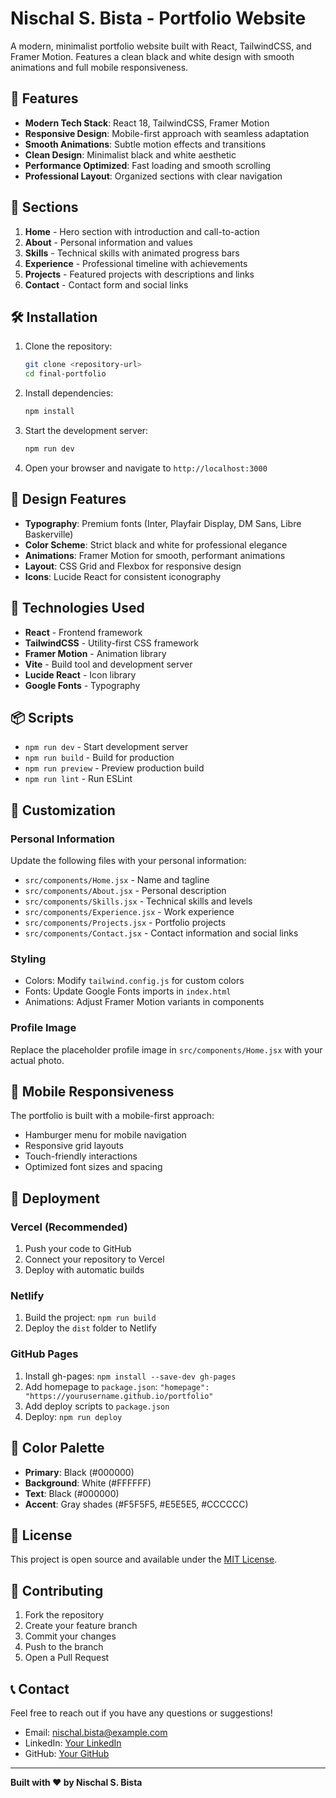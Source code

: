 # Nischal S. Bista - Portfolio Website

A modern, minimalist portfolio website built with React, TailwindCSS, and Framer Motion. Features a clean black and white design with smooth animations and full mobile responsiveness.

## 🚀 Features

- **Modern Tech Stack**: React 18, TailwindCSS, Framer Motion
- **Responsive Design**: Mobile-first approach with seamless adaptation
- **Smooth Animations**: Subtle motion effects and transitions
- **Clean Design**: Minimalist black and white aesthetic
- **Performance Optimized**: Fast loading and smooth scrolling
- **Professional Layout**: Organized sections with clear navigation

## 📱 Sections

1. **Home** - Hero section with introduction and call-to-action
2. **About** - Personal information and values
3. **Skills** - Technical skills with animated progress bars
4. **Experience** - Professional timeline with achievements
5. **Projects** - Featured projects with descriptions and links
6. **Contact** - Contact form and social links

## 🛠️ Installation

1. Clone the repository:
   ```bash
   git clone <repository-url>
   cd final-portfolio
   ```

2. Install dependencies:
   ```bash
   npm install
   ```

3. Start the development server:
   ```bash
   npm run dev
   ```

4. Open your browser and navigate to `http://localhost:3000`

## 🎨 Design Features

- **Typography**: Premium fonts (Inter, Playfair Display, DM Sans, Libre Baskerville)
- **Color Scheme**: Strict black and white for professional elegance
- **Animations**: Framer Motion for smooth, performant animations
- **Layout**: CSS Grid and Flexbox for responsive design
- **Icons**: Lucide React for consistent iconography

## 🔧 Technologies Used

- **React** - Frontend framework
- **TailwindCSS** - Utility-first CSS framework
- **Framer Motion** - Animation library
- **Vite** - Build tool and development server
- **Lucide React** - Icon library
- **Google Fonts** - Typography

## 📦 Scripts

- `npm run dev` - Start development server
- `npm run build` - Build for production
- `npm run preview` - Preview production build
- `npm run lint` - Run ESLint

## 🎯 Customization

### Personal Information
Update the following files with your personal information:
- `src/components/Home.jsx` - Name and tagline
- `src/components/About.jsx` - Personal description
- `src/components/Skills.jsx` - Technical skills and levels
- `src/components/Experience.jsx` - Work experience
- `src/components/Projects.jsx` - Portfolio projects
- `src/components/Contact.jsx` - Contact information and social links

### Styling
- Colors: Modify `tailwind.config.js` for custom colors
- Fonts: Update Google Fonts imports in `index.html`
- Animations: Adjust Framer Motion variants in components

### Profile Image
Replace the placeholder profile image in `src/components/Home.jsx` with your actual photo.

## 📱 Mobile Responsiveness

The portfolio is built with a mobile-first approach:
- Hamburger menu for mobile navigation
- Responsive grid layouts
- Touch-friendly interactions
- Optimized font sizes and spacing

## 🚀 Deployment

### Vercel (Recommended)
1. Push your code to GitHub
2. Connect your repository to Vercel
3. Deploy with automatic builds

### Netlify
1. Build the project: `npm run build`
2. Deploy the `dist` folder to Netlify

### GitHub Pages
1. Install gh-pages: `npm install --save-dev gh-pages`
2. Add homepage to `package.json`: `"homepage": "https://yourusername.github.io/portfolio"`
3. Add deploy scripts to `package.json`
4. Deploy: `npm run deploy`

## 🎨 Color Palette

- **Primary**: Black (#000000)
- **Background**: White (#FFFFFF)
- **Text**: Black (#000000)
- **Accent**: Gray shades (#F5F5F5, #E5E5E5, #CCCCCC)

## 📄 License

This project is open source and available under the [MIT License](LICENSE).

## 🤝 Contributing

1. Fork the repository
2. Create your feature branch
3. Commit your changes
4. Push to the branch
5. Open a Pull Request

## 📞 Contact

Feel free to reach out if you have any questions or suggestions!

- Email: nischal.bista@example.com
- LinkedIn: [Your LinkedIn](https://linkedin.com/in/yourprofile)
- GitHub: [Your GitHub](https://github.com/yourusername)

---

**Built with ❤️ by Nischal S. Bista** 